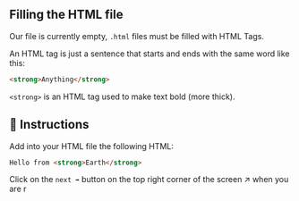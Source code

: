 ## Filling the HTML file

Our file is currently empty, `.html` files must be filled with HTML Tags.

An HTML tag is just a sentence that starts and ends with the same word like this:

```html
<strong>Anything</strong>
```

`<strong>` is an HTML tag used to make text bold (more thick).

## 📝 Instructions 

Add into your HTML file the following HTML:

```html
Hello from <strong>Earth</strong>
```

Click on the `next ➡` button on the top right corner of the screen ↗ when you are r